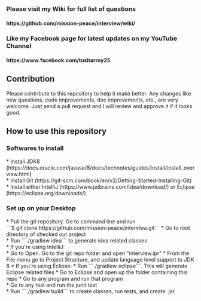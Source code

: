 
<h3>Please visit my Wiki for full list of questions</h3>
<h4>https://github.com/mission-peace/interview/wiki/</h4>

<h3> Like my Facebook page for latest updates on my YouTube Channel</h3>
<h4>https://www.facebook.com/tusharroy25</h4>

<h2><b>Contribution</b></h2>
Please contribute to this repository to help it make better. Any changes like new questions, code improvements, doc improvements, etc., are very welcome. Just send a pull request and I will review and approve it if it looks good.

<h2><b>How to use this repository</b></h2>

<h3> Softwares to install </h3>
* Install JDK8 (https://docs.oracle.com/javase/8/docs/technotes/guides/install/install_overview.html) <br />
* Install Git (https://git-scm.com/book/en/v2/Getting-Started-Installing-Git) <br />
* Install either IntelliJ (https://www.jetbrains.com/idea/download/) or Eclipse (https://eclipse.org/downloads/)

<h3> Set up on your Desktop </h3>
* Pull the git repository. Go to command line and run <br/>```$ git clone https://github.com/mission-peace/interview.git```
* Go to root directory of checked out project <br />
* Run ```./gradlew idea``` to generate idea related classes <br />
* If you're using IntelliJ:<br />
 * Go to Open. Go to the git repo folder and open "interview.ipr"
 * From the File menu go to Project Structure, and update language level support to JDK 8
* If you're using Eclipse:
    * Run ```./gradlew eclipse```. This will generate Eclipse related files
    * Go to Eclipse and open up the folder containing this repo
* Go to any program and run that program <br />
* Go to any test and run the junit test <br />
* Run ```./gradlew build``` to create classes, run tests, and create .jar
